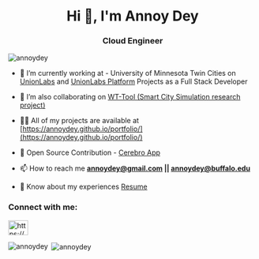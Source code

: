 <h1 align="center">Hi 👋, I'm Annoy Dey</h1>
<h3 align="center">Cloud Engineer</h3>

<p align="left"> <img src="https://komarev.com/ghpvc/?username=annoydey&label=Profile%20views&color=0e75b6&style=flat" alt="annoydey" /> </p>



- 🔭 I’m currently working at - University of Minnesota Twin Cities on [UnionLabs](http://54.227.156.63:4000/login) and [UnionLabs Platform](http://unionlabs.s3-website-us-east-1.amazonaws.com/app/dashboard) Projects as a Full Stack Developer

- 👯 I’m also collaborating on [WT-Tool (Smart City Simulation research project)](https://github.com/UB-IoT-Lab/wireless-topology-generator)

- 👨‍💻 All of my projects are available at [https://annoydey.github.io/portfolio/](https://annoydey.github.io/portfolio/)

- 🐧 Open Source Contribution - [Cerebro App](https://github.com/cerebroapp/cerebroapp.com)  

- 📫 How to reach me **annoydey@gmail.com || annoydey@buffalo.edu**

- 📄 Know about my experiences [Resume](https://drive.google.com/file/d/1gbSepsT3qKsRvlwUrSpuNPfZRN-urVD7/view)

<h3 align="left">Connect with me:</h3>
<p align="left">
<a href="https://www.linkedin.com/in/annoydey/" target="blank"><img align="center" src="https://raw.githubusercontent.com/rahuldkjain/github-profile-readme-generator/master/src/images/icons/Social/linked-in-alt.svg" alt="https://www.linkedin.com/in/annoydey/" height="30" width="40" /></a>
</p>

<p><img align="left" src="https://github-readme-stats.vercel.app/api/top-langs?username=annoydey&show_icons=true&locale=en&layout=compact" alt="annoydey" /></p>

<p>&nbsp;<img align="center" src="https://github-readme-stats.vercel.app/api?username=annoydey&show_icons=true&locale=en" alt="annoydey" /></p>
